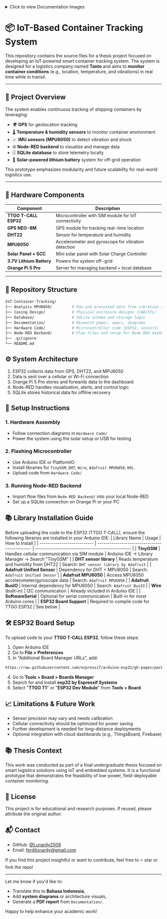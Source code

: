 <details>
<summary>Click to view Documentation Images</summary>

| | | |
|---|---|---|
| ![1](https://github.com/Lunardy2509/IoT-Container-Tracking/blob/main/Documentation/Images/Side%20View%20-%20DHT22.png) | ![2](https://github.com/Lunardy2509/IoT-Container-Tracking/blob/main/Documentation/Images/Final%20Product%20Look.png) | ![3](https://github.com/Lunardy2509/IoT-Container-Tracking/blob/main/Documentation/Images/Side%20View%20-%20Button%20and%20Reprogram%20Hole.png) |

</details>

# 📦 IoT-Based Container Tracking System

This repository contains the source files for a thesis project focused on developing an IoT-powered smart container tracking system. The system is designed for a logistics company named **Tanto** and aims to **monitor container conditions** (e.g., location, temperature, and vibrations) in real time while in transit.

---

## 🧠 Project Overview

The system enables continuous tracking of shipping containers by leveraging:

- 🌍 **GPS** for geolocation tracking
- 🌡️ **Temperature & humidity sensors** to monitor container environment
- 📈 **IMU sensors (MPU6050)** to detect vibration and shock
- 🌐 **Node-RED backend** to visualize and manage data
- 🗄️ **SQLite database** to store telemetry locally
- 🔋 **Solar-powered lithium battery** system for off-grid operation

This prototype emphasizes modularity and future scalability for real-world logistics use.

---

## 🔧 Hardware Components

| Component                  | Description                                           |
|---------------------------|-------------------------------------------------------|
| **TTGO T-CALL ESP32**     | Microcontroller with SIM module for IoT connectivity |
| **GPS NEO-8M**            | GPS module for tracking real-time location           |
| **DHT22**                 | Sensor for temperature and humidity                  |
| **MPU6050**               | Accelerometer and gyroscope for vibration detection  |
| **Solar Panel + SCC**     | Mini solar panel with Solar Charge Controller        |
| **3.7V Lithium Battery**  | Powers the system off-grid                           |
| **Orange Pi 5 Pro**       | Server for managing backend + local database         |

---

## 📂 Repository Structure

```bash
IoT-Container-Tracking/
├── Analysis MPU6050/         # Raw and processed data from vibration sensor
├── Casing Design/            # Physical enclosure designs (CAD/STL)
├── Database/                 # SQLite schema and storage logic
├── Documentation/            # Research paper, specs, diagrams
├── Hardware Code/            # Microcontroller code (ESP32, sensors)
├── Node-RED Backend/         # Flow files and setup for Node-RED dashboard
├── .gitignore
└── README.md
```

## ⚙️ System Architecture
1. ESP32 collects data from GPS, DHT22, and MPU6050
2. Data is sent over a cellular or Wi-Fi connection
3. Orange Pi 5 Pro stores and forwards data to the dashboard
4. Node-RED handles visualization, alerts, and control logic
5. SQLite stores historical data for offline recovery

## 🚀 Setup Instructions
### 1. Hardware Assembly
- Follow connection diagrams in `Hardware Code/`
- Power the system using the solar setup or USB for testing

### 2. Flashing Microcontroller
- Use Arduino IDE or PlatformIO
- Install libraries for `TinyGSM`, `DHT`, `Wire`, `Adafruit MPU6050`, etc.
- Upload code from `Hardware Code/`

### 3. Running Node-RED Backend
- Import flow files from `Node-RED Backend/` into your local Node-RED
- Set up a SQLite connection on Orange Pi or your PC

## 📚 Library Installation Guide
Before uploading the code to the ESP32 (TTGO T-CALL), ensure the following libraries are installed in your Arduino IDE:
| Library Name                | Usage                                         | How to Install                                   |
| --------------------------- | --------------------------------------------- | ------------------------------------------------ |
| **TinyGSM**                 | Handles cellular communication via SIM module | Arduino IDE → Library Manager → Search "TinyGSM" |
| **DHT sensor library**      | Reads temperature and humidity from DHT22     | Search: `DHT sensor library by Adafruit`         |
| **Adafruit Unified Sensor** | Dependency for DHT + MPU6050                  | Search: `Adafruit Unified Sensor`                |
| **Adafruit MPU6050**        | Access MPU6050 accelerometer/gyroscope data   | Search: `Adafruit MPU6050`                       |
| **Adafruit BusIO**          | Internal dependency for MPU6050               | Search: `Adafruit BusIO`                         |
| **Wire** (built-in)         | I2C communication                             | Already included in Arduino IDE                  |
| **SoftwareSerial**          | Optional for serial communication             | Built-in for most Arduino cores                  |
| **ESP32 Board Support**     | Required to compile code for TTGO ESP32       | See below                                        |

## 🛠️ ESP32 Board Setup
To upload code to your **TTGO T-CALL ESP32**, follow these steps:
1. Open Arduino IDE
2. Go to **File > Preferences**
3. In "Additional Board Manager URLs", add:
```bash
https://raw.githubusercontent.com/espressif/arduino-esp32/gh-pages/package_esp32_index.json
```
4. Go to **Tools > Board > Boards Manager**
5. Search for and install **esp32 by Espressif Systems**
6. Select "**TTGO T1**" or "**ESP32 Dev Module**" from **Tools > Board**


## 📈 Limitations & Future Work
- Sensor precision may vary and needs calibration
- Cellular connectivity should be optimized for power saving
- Further development is needed for long-distance deployments
- Optional integration with cloud dashboards (e.g., ThingsBoard, Firebase)

## 📚 Thesis Context
This work was conducted as part of a final undergraduate thesis focused on smart logistics solutions using IoT and embedded systems. It is a functional prototype that demonstrates the feasibility of low-power, field-deployable container monitoring.

## 🧾 License
This project is for educational and research purposes. If reused, please attribute the original author.

## 📬 Contact
- GitHub: [@Lunardy2509](https://github.com/Lunardy2509)
- Email: ferdilunardy@gmail.com

If you find this project insightful or want to contribute, feel free to ⭐️ star or fork the repo!

---

Let me know if you'd like to:
- Translate this to **Bahasa Indonesia**,
- Add **system diagrams** or architecture visuals,
- Generate a **PDF report** from `Documentation/`.

Happy to help enhance your academic work!
